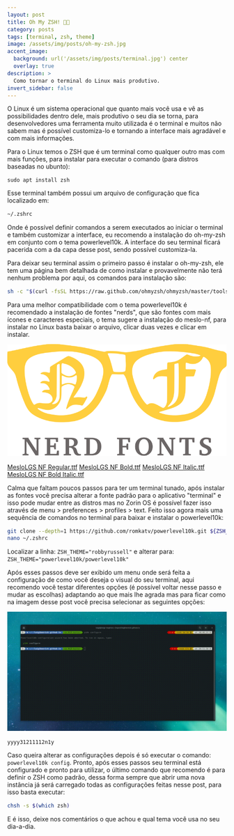 ```yaml
---
layout: post
title: Oh My ZSH! 👨‍💻
category: posts
tags: [terminal, zsh, theme]
image: /assets/img/posts/oh-my-zsh.jpg
accent_image: 
  background: url('/assets/img/posts/terminal.jpg') center 
  overlay: true
description: >
  Como tornar o terminal do Linux mais produtivo.
invert_sidebar: false
---
```


O Linux é um sistema operacional que quanto mais você usa e vê as possibilidades dentro dele, mais produtivo o seu dia se torna, para desenvolvedores uma ferramenta muito utilizada é o terminal e muitos não sabem mas é possível customiza-lo e tornando a interface mais agradável e com mais informações.

Para o Linux temos o ZSH que é um terminal como qualquer outro mas com mais funções, para instalar para executar o comando (para distros baseadas no ubunto):

```
sudo apt install zsh
```

Esse terminal também possui um arquivo de configuração que fica localizado em:

```bash
~/.zshrc
```

Onde é possível definir comandos a serem executados ao iniciar o terminal e também customizar a interface, eu recomendo a instalação do oh-my-zsh em conjunto com o tema powerlevel10k. A interface do seu terminal ficará pacerida com a da capa desse post, sendo possível customiza-la.

Para deixar seu terminal assim o primeiro passo é instalar o oh-my-zsh, ele tem uma página bem detalhada de como instalar e provavelmente não terá nenhum problema por aqui, os comandos para instalação são:

```bash
sh -c "$(curl -fsSL https://raw.github.com/ohmyzsh/ohmyzsh/master/tools/install.sh)"
```

Para uma melhor compatibilidade com o tema powerlevel10k é recomendado a instalação de fontes "nerds", que são fontes com mais ícones e caracteres especiais, o tema sugere a instalação do meslo-nf, para instalar no Linux basta baixar o arquivo, clicar duas vezes e clicar em instalar.

![Nerd Fonts](/assets/img/posts/nerd-fonts-logo.svg "Nerd Fonts")

[MesloLGS NF Regular.ttf](https://github.com/romkatv/powerlevel10k-media/raw/master/MesloLGS%20NF%20Regular.ttf)
[MesloLGS NF Bold.ttf](https://github.com/romkatv/powerlevel10k-media/raw/master/MesloLGS%20NF%20Bold.ttf)
[MesloLGS NF Italic.ttf](https://github.com/romkatv/powerlevel10k-media/raw/master/MesloLGS%20NF%20Italic.ttf) 
[MesloLGS NF Bold Italic.ttf](https://github.com/romkatv/powerlevel10k-media/raw/master/MesloLGS%20NF%20Bold%20Italic.ttf)


Calma que faltam poucos passos para ter um terminal tunado, após instalar as fontes você precisa alterar a fonte padrão para o aplicativo "terminal" e isso pode mudar entre as distros mas no Zorin OS é possível fazer isso através de menu > preferences > profiles > text. Feito isso agora mais uma sequência de comandos no terminal para baixar e instalar o powerlevel10k:

```bash
git clone --depth=1 https://github.com/romkatv/powerlevel10k.git ${ZSH_CUSTOM:-$HOME/.oh-my-zsh/custom}/themes/powerlevel10k
nano ~/.zshrc
```

Localizar a linha: ```ZSH_THEME="robbyrussell"``` e alterar para: ```ZSH_THEME="powerlevel10k/powerlevel10k"```

Após esses passos deve ser exibido um menu onde será feita a configuração de como você deseja o visual do seu terminal, aqui recomendo você testar diferentes opções (é possível voltar nesse passo e mudar as escolhas) adaptando ao que mais lhe agrada mas para ficar como na imagem desse post você precisa selecionar as seguintes opções:

![Powerlevel10k Config](/assets/img/posts/zsh-config.gif "Powerlevel10k Config")
```
yyyy31211112n1y
```

Caso queira alterar as configurações depois é só executar o comando: ```powerlevel10k config```. Pronto, após esses passos seu terminal está configurado e pronto para utilizar, o último comando que recomendo é para definir o ZSH como padrão, dessa forma sempre que abrir uma nova instância já será carregado todas as configurações feitas nesse post, para isso basta executar:

```bash
chsh -s $(which zsh)
```

E é isso, deixe nos comentários o que achou e qual tema você usa no seu dia-a-dia.
